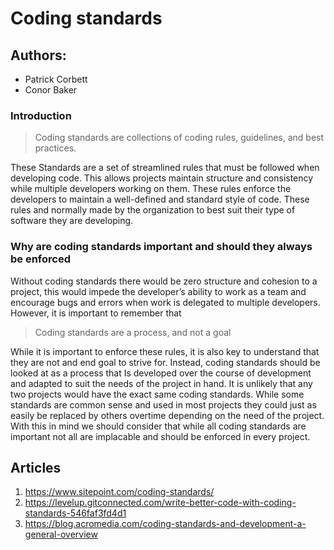 # **Coding standards**

## **Authors:**
* Patrick Corbett
* Conor Baker

### **Introduction**
>Coding standards are collections of coding rules, guidelines, and best practices. 

These Standards are a set of streamlined rules that must be followed when developing code. This allows projects maintain structure and consistency while multiple developers working on them. These rules enforce the developers to maintain a well-defined and standard style of code. These rules and normally made by the organization to best suit their type of software they are developing. 


### **Why are coding standards important and should they always be enforced**
Without coding standards there would be zero structure and cohesion to a project, this would impede the developer’s ability to work as a team and encourage bugs and errors when work is delegated to multiple developers. However, it is important to remember that 
> Coding standards are a process, and not a goal


While it is important to enforce these rules, it is also key to understand that they are not and end goal to strive for. Instead, coding standards should be looked at as a process that Is developed over the course of development and adapted to suit the needs of the project in hand. It is unlikely that any two projects would have the exact same coding standards. While some standards are common sense and used in most projects they could just as easily be replaced by others overtime depending on the need of the project. With this in mind we should consider that while all coding standards are important not all are implacable and should be enforced in every project.



## **Articles**
1. https://www.sitepoint.com/coding-standards/
2. https://levelup.gitconnected.com/write-better-code-with-coding-standards-546faf3fd4d1
3. https://blog.acromedia.com/coding-standards-and-development-a-general-overview

